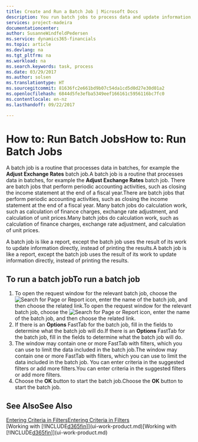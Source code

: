 ```yaml
---
title: Create and Run a Batch Job | Microsoft Docs
description: You run batch jobs to process data and update information, for example, to do periodic accounting activities, or to do calculations.
services: project-madeira
documentationcenter: 
author: SusanneWindfeldPedersen
ms.service: dynamics365-financials
ms.topic: article
ms.devlang: na
ms.tgt_pltfrm: na
ms.workload: na
ms.search.keywords: task, process
ms.date: 03/29/2017
ms.author: solsen
ms.translationtype: HT
ms.sourcegitcommit: 81636fc2e661bd9b07c54da1cd5d0d27e30d01a2
ms.openlocfilehash: 6844d5fe3efba5349eef166161c5956116bc7fc0
ms.contentlocale: en-nz
ms.lasthandoff: 09/22/2017

---
```

# <a name="how-to-run-batch-jobs"></a><span data-ttu-id="fbb8d-103">How to: Run Batch Jobs</span><span class="sxs-lookup"><span data-stu-id="fbb8d-103">How to: Run Batch Jobs</span></span>
<span data-ttu-id="fbb8d-104">A batch job is a routine that processes data in batches, for example the **Adjust Exchange Rates** batch job.</span><span class="sxs-lookup"><span data-stu-id="fbb8d-104">A batch job is a routine that processes data in batches, for example the **Adjust Exchange Rates** batch job.</span></span> <span data-ttu-id="fbb8d-105">There are batch jobs that perform periodic accounting activities, such as closing the income statement at the end of a fiscal year.</span><span class="sxs-lookup"><span data-stu-id="fbb8d-105">There are batch jobs that perform periodic accounting activities, such as closing the income statement at the end of a fiscal year.</span></span> <span data-ttu-id="fbb8d-106">Many batch jobs do calculation work, such as calculation of finance charges, exchange rate adjustment, and calculation of unit prices.</span><span class="sxs-lookup"><span data-stu-id="fbb8d-106">Many batch jobs do calculation work, such as calculation of finance charges, exchange rate adjustment, and calculation of unit prices.</span></span>

<span data-ttu-id="fbb8d-107">A batch job is like a report, except the batch job uses the result of its work to update information directly, instead of printing the results.</span><span class="sxs-lookup"><span data-stu-id="fbb8d-107">A batch job is like a report, except the batch job uses the result of its work to update information directly, instead of printing the results.</span></span>

## <a name="to-run-a-batch-job"></a><span data-ttu-id="fbb8d-108">To run a batch job</span><span class="sxs-lookup"><span data-stu-id="fbb8d-108">To run a batch job</span></span>
1. <span data-ttu-id="fbb8d-109">To open the request window for the relevant batch job, choose the ![Search for Page or Report](media/ui-search/search_small.png "Search for Page or Report icon") icon, enter the name of the batch job, and then choose the related link.</span><span class="sxs-lookup"><span data-stu-id="fbb8d-109">To open the request window for the relevant batch job, choose the ![Search for Page or Report](media/ui-search/search_small.png "Search for Page or Report icon") icon, enter the name of the batch job, and then choose the related link.</span></span>
2. <span data-ttu-id="fbb8d-110">If there is an **Options** FastTab for the batch job, fill in the fields to determine what the batch job will do.</span><span class="sxs-lookup"><span data-stu-id="fbb8d-110">If there is an **Options** FastTab for the batch job, fill in the fields to determine what the batch job will do.</span></span>
3. <span data-ttu-id="fbb8d-111">The window may contain one or more FastTab with filters, which you can use to limit the data included in the batch job.</span><span class="sxs-lookup"><span data-stu-id="fbb8d-111">The window may contain one or more FastTab with filters, which you can use to limit the data included in the batch job.</span></span> <span data-ttu-id="fbb8d-112">You can enter criteria in the suggested filters or add more filters.</span><span class="sxs-lookup"><span data-stu-id="fbb8d-112">You can enter criteria in the suggested filters or add more filters.</span></span>
4. <span data-ttu-id="fbb8d-113">Choose the **OK** button to start the batch job.</span><span class="sxs-lookup"><span data-stu-id="fbb8d-113">Choose the **OK** button to start the batch job.</span></span>

## <a name="see-also"></a><span data-ttu-id="fbb8d-114">See Also</span><span class="sxs-lookup"><span data-stu-id="fbb8d-114">See Also</span></span>
[<span data-ttu-id="fbb8d-115">Entering Criteria in Filters</span><span class="sxs-lookup"><span data-stu-id="fbb8d-115">Entering Criteria in Filters</span></span>](ui-enter-criteria-filters.md)  
<span data-ttu-id="fbb8d-116">[Working with [!INCLUDE[d365fin](includes/d365fin_md.md)]](ui-work-product.md)</span><span class="sxs-lookup"><span data-stu-id="fbb8d-116">[Working with [!INCLUDE[d365fin](includes/d365fin_md.md)]](ui-work-product.md)</span></span>

